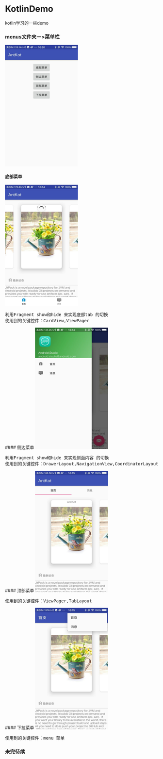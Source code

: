 # KotlinDemo
kotlin学习的一些demo

### menus文件夹－>菜单栏
<img src="https://github.com/themores/KotlinDemo/blob/master/menus/0AA025E1C9FFFBD82559DADA462B197C.jpg" width="240" height="400"/>

#### 底部菜单
<img src="https://github.com/themores/KotlinDemo/blob/master/menus/5656BCF168FBB49C88A945104BC19950.jpg" width="240" height="400"/>
<pre>
利用Fragment show和hide 来实现底部tab 的切换
使用到的关键控件：CardView,ViewPager
</pre>
#### 侧边菜单
<img src="https://github.com/themores/KotlinDemo/blob/master/menus/67EE0C00539F3077EB7B6C6356085674.jpg" width="240" height="400"/>
<pre>
利用Fragment show和hide 来实现侧面内容 的切换
使用到的关键控件：DrawerLayout,NavigationView,CoordinatorLayout,AppBarLayout,Toolbar,FloatingActionButton
</pre>
#### 顶部菜单
<img src="https://github.com/themores/KotlinDemo/blob/master/menus/3A361FB7ABD03A26BE33EC482539B465.jpg" width="240" height="400"/>
<pre>
使用到的关键控件：ViewPager,TabLayout
</pre>
#### 下拉菜单
<img src="https://github.com/themores/KotlinDemo/blob/master/menus/D2370FB99A1ED32B0AE2B2C50D39C708.jpg" width="240" height="400"/>
<pre>
使用到的关键控件：menu 菜单
</pre>

### 未完待续
